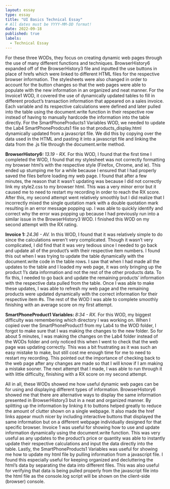 ```yaml
---
layout: essay
type: essay
title: "UI Basics Technical Essay"
# All dates must be YYYY-MM-DD format!
date: 2022-09-18
published: true
labels:
  - Technical Essay
---
```

For these three WODs, they focus on creating dynamic web pages through the use of many different functions and techniques. BrowserHistory6 expanded off of the BrowserHistory3 file and inputted the use buttons in place of hrefs which were linked to different HTML files for the respective browser information. The stylesheets were also changed in order to account for the button changes so that the web pages were able to populate with the new information in an organized and neat manner.  For the Invoice1 WOD, it covered the use of dynamically updated tables to fill in different product’s transaction information that appeared on a sales invoice. Each variable and its respective calculations were defined and later pulled into the table using the document.write function in their respective row instead of having to manually hardcode the information into the table directly. For the SmartPhoneProducts1 Variables WOD, we needed to update the Lab4 SmartPhoneProdcuts1 file so that products_display.html dynamically updated from a javascript file. We did this by copying over the data used in the HTML and pasting it into a javascript file and linking the data from the .js file through the document.write method. 

<strong> BrowserHistory6: </strong><i> 13.19 - RX.</i> For this WOD, I found that the first time I completed the WOD, I found that my stylesheet was not correctly formatting my browser html’s with the respective style (Firefox, Chrome, and ie). This ended up stumping me for a while because I ensured that I had properly saved the files before loading my web page. I found that after a few minutes, the reason that it wasn’t updating was because I did not correctly link my style2.css to my browser html. This was a very minor error but it caused me to need to restart my recording in order to reach the RX score. After this, my second attempt went relatively smoothly but I did realize that I incorrectly mixed the single quotation mark with a double quotation mark resulting in an error message popping up. I was able to quickly identify and correct why the error was popping up because I had previously run into a similar issue in the BrowserHistory3 WOD. I finished this WOD on my second attempt with the RX rating.

<strong> Invoice 1: </strong><i> 24.36 - AV.</i> In this WOD, I found that it was relatively simple to do since the calculations weren't very complicated. Though it wasn’t very complicated, I did find that it was very tedious since I needed to go back and update all of the product’s with their respective item numbers. I found this out when I was trying to update the table dynamically with the document.write code in the table rows. I saw that when I had made all the updates to the table and I loaded my web page, it was only bringing up the product 1’s data information and not the rest of the other products data. To fix this, I needed to go back and update the remaining products’ information with the respective data pulled from the table. Once I was able to make these updates, I was able to refresh my web page and the remaining products were updated dynamically with the correct information for their respective item #s. The rest of the WOD I was able to complete smoothly finishing with an average score on my first attempt.

<strong> SmartPhoneProduct1 Variables: </strong><i> 8:34 - RX.</i> For this WOD, my biggest difficulty was remembering which directory I was working on. When I copied over the SmartPhoneProduct1 from my Lab4 to the WOD folder, I forgot to make sure that I was making the changes to the new folder. So for about 5 minutes, I was making the changes on the Lab4 folder instead of the WODs folder and only noticed this when I went to check that the web page was updating correctly. This was a bit frustrating as it was such an easy mistake to make, but still cost me enough time for me to need to restart my recording. This pointed out the importance of checking back to the web page after any changes are made so that I will know if I am making a mistake sooner. The next attempt that I made, I was able to run through it with little difficulty, finishing with a RX score on my second attempt. 

All in all, these WODs showed me how useful dynamic web pages can be for using and displaying different types of information. BrowserHistory6 showed me that there are alternative ways to display the same information presented in BrowserHistory3 but in a neat and organized manner. By splitting up the information by linking it to buttons helped greatly to reduce the amount of clutter shown on a single webpage. It also made the href links appear much nicer by including interactive buttons that displayed the same information but on a different webpage individually designed for that specific browser. Invoice 1 was useful for showing how to use and update information dynamically using the document.write function. This was very useful as any updates to the product’s price or quantity was able to instantly update their respective calculations and input the data directly into the table. Lastly, the SmartPhoneProducts1 Variables was useful for showing me how to update my html file by pulling information from a javascript file. I found this especially useful for keeping organized and decluttering the html’s data by separating the data into different files. This was also useful for verifying that data is being pulled properly from the javascript file into the html file as the console.log script will be shown on the client-side (browser) console.
